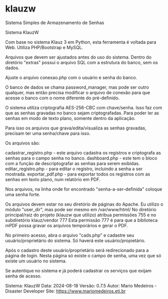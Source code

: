# klauzw
Sistema Simples de Armazenamento de Senhas

Sistema KlauzW

Com base no sistema Klauz 3 em Python, esta ferramenta é voltada para Web.
Utiliza PHP/Bootstrap e MySQL.

Arquivos que devem ser ajustados antes do uso do sistema.
Dentro do diretório "extras" possui o arquivo SQL com a estrutura do banco, sem os dados.

Ajuste o arquivo conexao.php com o usuário e senha do banco.

O banco de dados se chama password_manager, mas pode ser outro qualquer, mas então precisa
modificar o arquivo de conexão para que acesse o banco com o nome diferente do pré-definido.

O sistema utiliza criptografia AES-256-CBC com chave/senha. Isso faz com que as senhas gravadas no banco
sejam criptografadas. Para poder ler as senhas em modo de texto plano, somente dentro da aplicação. 

Para isso os arquivos que grava/edita/visualiza as senhas gravadas, precisam ter uma senha/chave para isso.

Os arquivos são:

cadastrar_registro.php - este arquivo cadastra os registros e criptografa as senhas para o campo senha no banco.
dashboard.php - este tem o bloco com a função de descriptografar as senhas para serem exibidas.
editar_registro.php - para editar o registro, incluindo a senha a ser mostrada.
exportar_pdf.php - para exportar todos os registros com as senhas em texto plano, num relatório em PDF.

Nos arquivos, na linha onde for encontrado "senha-a-ser-definida" coloque uma senha forte.

Os arquivos devem estar no seu diretório de páginas do Apache. Eu utilizo o módulo "user_dir",
mas pode ser mesmo em /var/www/html/
No diretório principal/raiz do projeto (klauzw que utilizo) atribua permissões 755 e no subdiretório klauz/vendor 777 
Esta permissão 777 é para que a biblioteca mPDF possa gravar os arquivos temporários e gerar o PDF.

No primeiro acesso, abra o arquivo "cads.php" e cadastre seu usuário/proprietário do sistema. 
Só haverá este usuário/propietário.

Após o cadastro deste usuário/proprietário será redirecionado para a página de login. 
Nesta página só existe o campo de senha, uma vez que só existe um usuário no sistema.

Se autentique no sistema e já poderá cadastrar os serviços que exijam senha de acesso.

Sistema: KlauzW
Data: 2024-08-18
Versão: 0.7.5
Autor: Mario Medeiros - Disaster Developer
Site: https://www.mariomedeiros.eti.br
